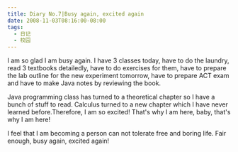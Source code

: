 ```yaml
---
title: Diary No.7|Busy again, excited again
date: 2008-11-03T08:16:00-08:00
tags:
  - 日记
  - 校园
---
```


I am so glad I am busy again. I have 3 classes today, have to do the laundry, read 3 textbooks detailedly, have to do exercises for them, have to prepare the lab outline for the new experiment tomorrow, have to prepare ACT exam and have to make Java notes by reviewing the book.

<!--more-->

Java programming class has turned to a theoretical chapter so I have a bunch of stuff to read. Calculus turned to a new chapter which I have never learned before.Therefore, I am so excited! That's why I am here, baby, that's why I am here!

I feel that I am becoming a person can not tolerate free and boring life. Fair enough, busy again, excited again!
